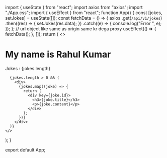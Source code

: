 import { useState } from "react";
import axios from "axios";
import "./App.css";
import { useEffect } from "react";
function App() {
  const [jokes, setJokes] = useState([]);
  const fetchData = () => {
     axios
      .get(`/api/v1/jokes`)
      .then((res) => {
        setJokes(res.data);
      })
      .catch((e) => {
        console.log("Error ", e);
      });
  };
// url object like same as origin same kr dega proxy 
  useEffect(() => {
    fetchData();
  }, []);
  return (
    <>
      <h1>My name is Rahul Kumar</h1>
      <p>Jokes : {jokes.length}</p>

      {jokes.length > 0 && (
        <div>
          {jokes.map((joke) => {
            return (
              <div key={joke.id}>
                <h3>{joke.title}</h3>
                <p>{joke.content}</p>
              </div>
            );
          })}
        </div>
      )}
    </>
  );
}

export default App;
